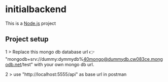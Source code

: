 # initialbackend

This is a [Node.js](https://nodejs.org/) project 
​
## Project setup

1 > Replace this mongo db database url​ 👉 "mongodb+srv://dummy:dymmydb%40mongo@dummydb.cw083ce.mongodb.net/test" with your own mongo db url.

2 > use "http://localhost:5555/api" as base url in postman 